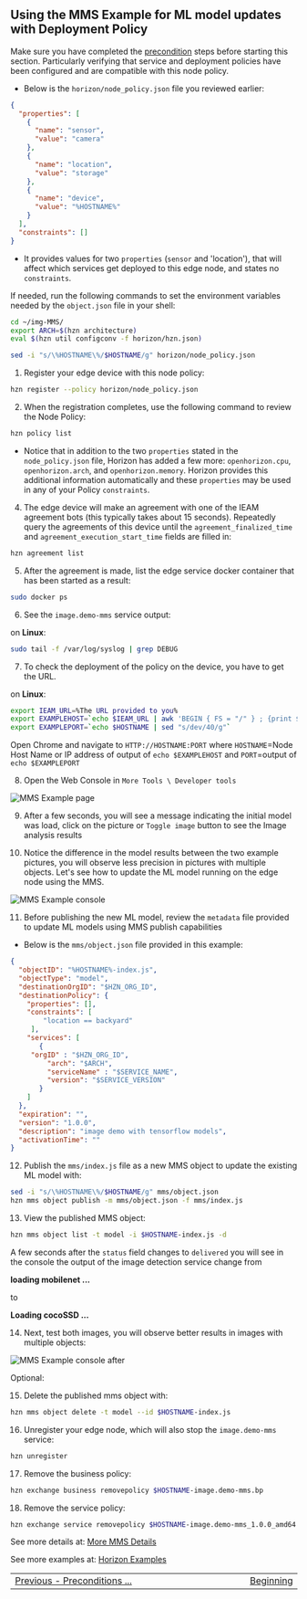 ## <a id=using-image-mms-pattern></a> Using the MMS Example for ML model updates with Deployment Policy

Make sure you have completed the [precondition](https://github.com/jiportilla/img-MMS/blob/master/docs/preconditions.md) steps before starting this section. Particularly verifying that service and deployment policies have been configured and are compatible with this node policy.

- Below is the `horizon/node_policy.json` file you reviewed earlier:

```json
{
  "properties": [
    {
      "name": "sensor",
      "value": "camera"
    },
    {
      "name": "location",
      "value": "storage"
    },
    {
      "name": "device",
      "value": "%HOSTNAME%"
    }    
  ],
  "constraints": []
}
```
- It provides values for two `properties` (`sensor` and 'location'), that will affect which services get deployed to this edge node, and states no `constraints`.

If needed, run the following commands to set the environment variables needed by the `object.json` file in your shell:

```bash
cd ~/img-MMS/
export ARCH=$(hzn architecture)
eval $(hzn util configconv -f horizon/hzn.json)

sed -i "s/\%HOSTNAME\%/$HOSTNAME/g" horizon/node_policy.json
```

1. Register your edge device with this node policy:

```bash
hzn register --policy horizon/node_policy.json
```

2. When the registration completes, use the following command to review the Node Policy:

```bash
hzn policy list
```

- Notice that in addition to the two `properties` stated in the `node_policy.json` file, Horizon has added a few more: `openhorizon.cpu`, `openhorizon.arch`, and `openhorizon.memory`. Horizon provides this additional information automatically and these `properties` may be used in any of your Policy `constraints`.

4. The edge device will make an agreement with one of the IEAM agreement bots (this typically takes about 15 seconds). Repeatedly query the agreements of this device until the `agreement_finalized_time` and `agreement_execution_start_time` fields are filled in:

```bash
hzn agreement list
```

5. After the agreement is made, list the edge service docker container that has been started as a result:

```bash
sudo docker ps
```


6. See the `image.demo-mms` service output:

  on **Linux**:

  ```bash
  sudo tail -f /var/log/syslog | grep DEBUG
  ```

7. To check the deployment of the policy on the device, you have to get the URL.  

  on **Linux**:

  ```bash
  export IEAM_URL=%The URL provided to you%
  export EXAMPLEHOST=`echo $IEAM_URL | awk 'BEGIN { FS = "/" } ; {print $3}'| cut -f3-5 -d.`
  export EXAMPLEPORT=`echo $HOSTNAME | sed "s/dev/40/g"`

  ```

Open Chrome and navigate to `HTTP://HOSTNAME:PORT` where `HOSTNAME`=Node Host Name or IP address of output of `echo $EXAMPLEHOST` and `PORT`=output of `echo $EXAMPLEPORT`


8. Open the Web Console in `More Tools \ Developer tools`

![MMS Example page](tools.png)

9. After a few seconds, you will see a message indicating the initial model was load, click on the picture or `Toggle image` button to see the Image analysis results

10. Notice the difference in the model results between the two example pictures, you will observe less precision in pictures with multiple objects. Let's see how to update the ML model running on the edge node using the MMS.

![MMS Example console](mobilenet.png)


11. Before publishing the new ML model,  review the `metadata` file provided to update ML models using MMS publish capabilities


- Below is the `mms/object.json` file provided in this example:

```json
{
  "objectID": "%HOSTNAME%-index.js",
  "objectType": "model",
  "destinationOrgID": "$HZN_ORG_ID",
  "destinationPolicy": {
    "properties": [],
    "constraints": [
        "location == backyard"
     ],
    "services": [
       {
	 "orgID" : "$HZN_ORG_ID",
         "arch": "$ARCH",
         "serviceName" : "$SERVICE_NAME",
         "version": "$SERVICE_VERSION"
       }
    ]
  }, 
  "expiration": "",
  "version": "1.0.0",
  "description": "image demo with tensorflow models",
  "activationTime": ""
}
```

12. Publish the `mms/index.js` file as a new MMS object to update the existing ML model with:
```bash
sed -i "s/\%HOSTNAME\%/$HOSTNAME/g" mms/object.json
hzn mms object publish -m mms/object.json -f mms/index.js
```

13. View the published MMS object:
```bash
hzn mms object list -t model -i $HOSTNAME-index.js -d
```

A few seconds after the `status` field changes to `delivered` you will see in the console the output of the image detection service change from 

**loading mobilenet ...**

to 

**Loading cocoSSD ...**


14. Next, test both images, you will observe better results in images with multiple objects:

![MMS Example console after](cocoSSD.png)


Optional:

15. Delete the published mms object with:
```bash
hzn mms object delete -t model --id $HOSTNAME-index.js
```

16. Unregister your edge node, which will also stop the `image.demo-mms` service:

```bash
hzn unregister
```

17. Remove the business policy:

```bash
hzn exchange business removepolicy $HOSTNAME-image.demo-mms.bp
```

18. Remove the service policy:

```bash
hzn exchange service removepolicy $HOSTNAME-image.demo-mms_1.0.0_amd64
```
See more details at:
[More MMS Details](mms-details.md)

See more examples at: 
[Horizon Examples](https://github.com/open-horizon/examples/)

<table align="center">
<tr>
  <td align="left" width="9999"><a href="preconditions.md">Previous - Preconditions ... </a> </td>
  <td align="right" width="9999"><a href="../README.md">Beginning </a> </td>
</tr>
</table>

